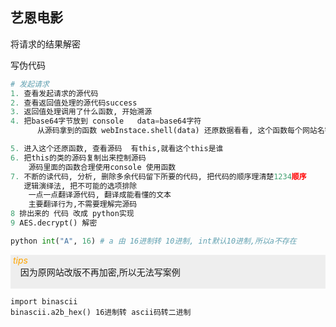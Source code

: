 ## 艺恩电影

将请求的结果解密

写伪代码

```python
# 发起请求
1. 查看发起请求的源代码
2. 查看返回值处理的源代码success
3. 返回值处理调用了什么函数, 开始溯源
4. 把base64字节放到 console   data=base64字符
      从源码拿到的函数 webInstace.shell(data) 还原数据看看, 这个函数每个网站名字有所不同, 所以不能通用

5. 进入这个还原函数, 查看源码  有this,就看这个this是谁
6. 把this的类的源码复制出来控制源码
	源码里面的函数合理使用console 使用函数
7. 不断的读代码, 分析, 删除多余代码留下所要的代码, 把代码的顺序理清楚1234顺序
   逻辑演绎法, 把不可能的选项排除
    一点一点翻译源代码, 翻译成能看懂的文本
    主要翻译行为,不需要理解完源码
8 排出来的 代码 改成 python实现
9 AES.decrypt() 解密         

python int("A", 16) # a 由 16进制转 10进制, int默认10进制,所以a不存在
```

<p style="white-space: pre-wrap;background: #eee"> <i style="color: orange">tips</i>
    因为原网站改版不再加密,所以无法写案例


    import binascii
    binascii.a2b_hex() 16进制转 ascii码转二进制

